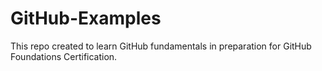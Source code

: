 # GitHub-Examples
This repo created to learn GitHub fundamentals in preparation for GitHub Foundations Certification.
